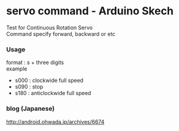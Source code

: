# servo command - Arduino Skech

Test for Continuous Rotation Servo <br/>
Command specify forward, backward or etc <br>

### Usage
format : s + three digits <br>
example <br>
- s000 : clockwide full speed <br>
- s090 : stop <br>
- s180 : anticlockwide full speed <br>

### blog (Japanese)
http://android.ohwada.jp/archives/6674
